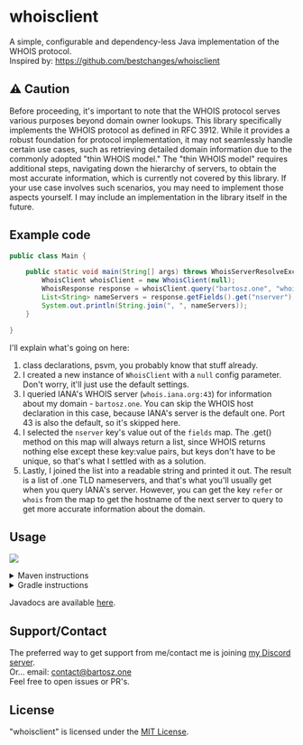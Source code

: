 # whoisclient

A simple, configurable and dependency-less Java implementation of the WHOIS protocol.  
Inspired by: https://github.com/bestchanges/whoisclient

## ⚠ Caution

Before proceeding, it's important to note that the WHOIS protocol serves various purposes beyond domain owner lookups.
This library specifically implements the WHOIS protocol as defined in RFC 3912. While it provides a robust foundation
for protocol implementation, it may not seamlessly handle certain use cases, such as retrieving detailed domain
information due to the commonly adopted "thin WHOIS model." The "thin WHOIS model" requires additional steps, navigating
down the hierarchy of servers, to obtain the most accurate information, which is currently not covered by this library.
If your use case involves such scenarios, you may need to implement those aspects yourself. I may include an
implementation in the library itself in the future.

## Example code

```java
public class Main {

    public static void main(String[] args) throws WhoisServerResolveException, WhoisIOException {
        WhoisClient whoisClient = new WhoisClient(null);
        WhoisResponse response = whoisClient.query("bartosz.one", "whois.iana.org");
        List<String> nameServers = response.getFields().get("nserver");
        System.out.println(String.join(", ", nameServers));
    }

}
```

I'll explain what's going on here:

1. class declarations, psvm, you probably know that stuff already.
2. I created a new instance of ``WhoisClient`` with a ``null`` config parameter. Don't worry, it'll just use the default
   settings.
3. I queried IANA's WHOIS server (``whois.iana.org:43``) for information about my domain - ``bartosz.one``. You can skip
   the WHOIS host declaration in this case, because IANA's server is the default one. Port 43 is also the default, so
   it's skipped here.
4. I selected the ``nserver`` key's value out of the ``fields`` map. The .get() method on this map will always return a
   list, since WHOIS returns nothing else except these key:value pairs, but keys don't have to be unique, so that's what
   I settled with as a solution.
5. Lastly, I joined the list into a readable string and printed it out. The result is a list of .one TLD nameservers,
   and that's what you'll usually get when you query IANA's server. However, you can get the key ``refer`` or ``whois``
   from the map to get the hostname of the next server to query to get more accurate information about the domain.

## Usage

[![](https://repo.bartosz.one/api/badge/latest/releases/one/bartosz/whoisclient?color=40c14a&name=whoisclient%20version)](https://repo.bartosz.one/#/releases/one/bartosz/whoisclient)
<details>
  <summary>Maven instructions</summary>

### Maven

1. Add my repo to your Maven repositories:
  ```xml
    <repository>
      <id>bartoszs-repo-releases</id>
      <name>bartosz's repo</name>
      <url>https://repo.bartosz.one/releases</url>
    </repository>
  ```
2. Add whoisclient to your Maven dependencies: (Remember to replace VERSION with actual version you can see above!)
  ```xml
    <dependencies>
      <dependency>
        <groupId>one.bartosz</groupId>
    	<artifactId>whoisclient</artifactId>
    	<version>VERSION</version>
      </dependency>
    </dependencies>
  ```
</details>

<details>
  <summary>Gradle instructions</summary>

### Gradle

1. Add my repo to your Gradle repositories:

  ```groovy
    maven {
      url "https://repo.bartosz.one/releases"
    }
  ```

2. Add whoisclient to your Gradle dependencies: (Remember to replace VERSION with actual version you can see above!)

  ```groovy
    dependencies { 
        implementation 'one.bartosz:whoisclient:VERSION'
    }
  ```
</details>

Javadocs are available [here](https://bartosz11.github.io/whoisclient/).

## Support/Contact

The preferred way to get support from me/contact me is joining [my Discord server](https://discord.gg/FcFebUD9wG).  
Or... email: [contact@bartosz.one](mailto:contact@bartosz.one)   
Feel free to open issues or PR's.

## License

"whoisclient" is licensed under the [MIT License](https://github.com/bartosz11/whoisclient/blob/master/LICENSE).
